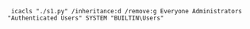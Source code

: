 ` icacls "./s1.py" /inheritance:d /remove:g Everyone Administrators "Authenticated Users" SYSTEM "BUILTIN\Users"`